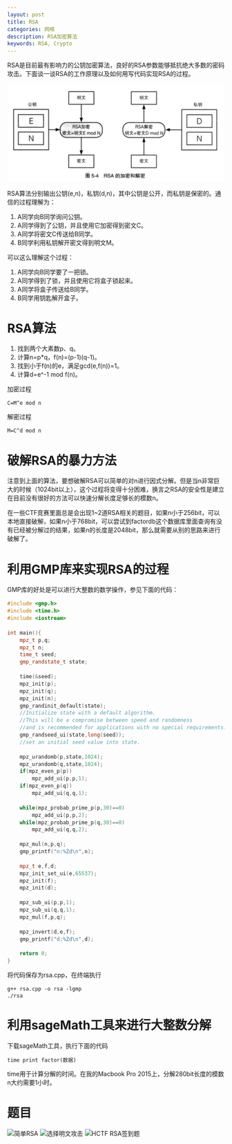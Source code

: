 ```yaml
---
layout: post
title: RSA
categories: 网络
description: RSA加密算法
keywords: RSA, Crypto
---
```


RSA是目前最有影响力的公钥加密算法，良好的RSA参数能够抵抗绝大多数的密码攻击。下面谈一谈RSA的工作原理以及如何用写代码实现RSA的过程。

![](/images/network/B1010-1.jpg)

RSA算法分别输出公钥(e,n)，私钥(d,n)，其中公钥是公开，而私钥是保密的。通信的过程理解为：

 1. A同学向B同学询问公钥。
 2. A同学得到了公钥，并且使用它加密得到密文C。
 3. A同学将密文C传送给B同学。
 4. B同学利用私钥解开密文得到明文M。

可以这么理解这个过程：

 1. A同学向B同学要了一把锁。
 2. A同学得到了锁，并且使用它将盒子锁起来。
 3. A同学将盒子传送给B同学。
 4. B同学用钥匙解开盒子。

# RSA算法

 1. 找到两个大素数p、q。
 2. 计算n=p*q，f(n)=(p-1)(q-1)。
 3. 找到小于f(n)的e，满足gcd(e,f(n))=1。
 4. 计算d=e^-1 mod f(n)。

加密过程
```
C=M^e mod n
```

解密过程
```
M=C^d mod n
```

# 破解RSA的暴力方法
注意到上面的算法，要想破解RSA可以简单的对n进行因式分解。但是当n非常巨大的时候（1024bit以上），这个过程将变得十分困难，换言之RSA的安全性是建立在目前没有很好的方法可以快速分解长度足够长的模数n。

在一些CTF竞赛里面总是会出现1~2道RSA相关的题目，如果n小于256bit，可以本地直接破解，如果n小于768bit，可以尝试到factordb这个数据库里面查询有没有已经被分解过的结果，如果n的长度是2048bit，那么就需要从别的思路来进行破解了。

# 利用GMP库来实现RSA的过程
GMP库的好处是可以进行大整数的数学操作，参见下面的代码：
```c++
#include <gmp.h>
#include <time.h>
#include <iostream>

int main(){
    mpz_t p,q;
    mpz_t n;
    time_t seed;
    gmp_randstate_t state;

    time(&seed);
    mpz_init(p);
    mpz_init(q);
    mpz_init(n);
    gmp_randinit_default(state);
    //Initialize state with a default algorithm.
    //This will be a compromise between speed and randomness
    //and is recommended for applications with no special requirements.
    gmp_randseed_ui(state,long(seed));
    //set an initial seed value into state.

    mpz_urandomb(p,state,1024);
    mpz_urandomb(q,state,1024);
    if(mpz_even_p(p))
        mpz_add_ui(p,p,1);
    if(mpz_even_p(q))
        mpz_add_ui(q,q,1);

    while(mpz_probab_prime_p(p,30)==0)
        mpz_add_ui(p,p,2);
    while(mpz_probab_prime_p(q,30)==0)
        mpz_add_ui(q,q,2);

    mpz_mul(n,p,q);
    gmp_printf("n:%Zd\n",n);
    
    mpz_t e,f,d;
    mpz_init_set_ui(e,65537);
    mpz_init(f);
    mpz_init(d);

    mpz_sub_ui(p,p,1);
    mpz_sub_ui(q,q,1);
    mpz_mul(f,p,q);
    
    mpz_invert(d,e,f);
    gmp_printf("d:%Zd\n",d);

    return 0;
}
```
将代码保存为rsa.cpp，在终端执行
```
g++ rsa.cpp -o rsa -lgmp
./rsa
```

# 利用sageMath工具来进行大整数分解
下载sageMath工具，执行下面的代码
```
time print factor(数据)
```
time用于计算分解的时间。在我的Macbook Pro 2015上，分解280bit长度的模数n大约需要1小时。

# 题目
![简单RSA](1)
![选择明文攻击](2)
![HCTF RSA签到题](3)

  [1]: http://ctf5.shiyanbar.com/crypto/RSA
  [2]: http://ctf5.shiyanbar.com/crypto/ciphertext.zip
  [3]: https://github.com/Hcamael/ctf-library/tree/master/RSA1